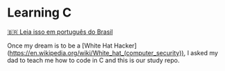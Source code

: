 # Learning C

[:brazil: Leia isso em português do Brasil](README.PT-BR.md)

Once my dream is to be a [White Hat Hacker] (https://en.wikipedia.org/wiki/White_hat_(computer_security)),
I asked my dad to teach me how to code in C and this is our study repo. 
